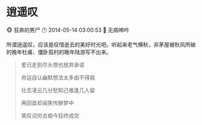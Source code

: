 #  逍遥叹
:monkey_face: 狂奔的男尸  :clock1: 2014-05-14 03:00:53 :open_file_folder:   无病呻吟

所谓逍遥叹，应该是叹惜逝去的美好时光吧。听起来老气横秋，非茅屋被秋风所破的晚年杜甫、僵卧孤村的晚年陆游写不出来。

> 爱已走到尽头恨也放弃承诺
> 
> 命运自认幽默想法太多由不得我
> 
> 壮志凌云几分愁知己难逢几人留
> 
> 再回首却闻笑传醉梦中
> 
> 笑叹词穷古痴今狂终成空







